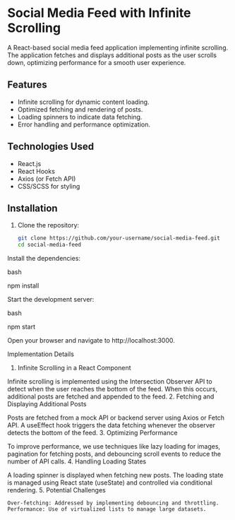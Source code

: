 # Social Media Feed with Infinite Scrolling

A React-based social media feed application implementing infinite scrolling. The application fetches and displays additional posts as the user scrolls down, optimizing performance for a smooth user experience.

## Features

- Infinite scrolling for dynamic content loading.
- Optimized fetching and rendering of posts.
- Loading spinners to indicate data fetching.
- Error handling and performance optimization.

## Technologies Used

- React.js
- React Hooks
- Axios (or Fetch API)
- CSS/SCSS for styling

## Installation

1. Clone the repository:

   ```bash
   git clone https://github.com/your-username/social-media-feed.git
   cd social-media-feed

Install the dependencies:

bash

npm install

Start the development server:

bash

npm start

Open your browser and navigate to http://localhost:3000.

Implementation Details
1. Infinite Scrolling in a React Component

Infinite scrolling is implemented using the Intersection Observer API to detect when the user reaches the bottom of the feed. When this occurs, additional posts are fetched and appended to the feed.
2. Fetching and Displaying Additional Posts

Posts are fetched from a mock API or backend server using Axios or Fetch API. A useEffect hook triggers the data fetching whenever the observer detects the bottom of the feed.
3. Optimizing Performance

To improve performance, we use techniques like lazy loading for images, pagination for fetching posts, and debouncing scroll events to reduce the number of API calls.
4. Handling Loading States

A loading spinner is displayed when fetching new posts. The loading state is managed using React state (useState) and controlled via conditional rendering.
5. Potential Challenges

    Over-fetching: Addressed by implementing debouncing and throttling.
    Performance: Use of virtualized lists to manage large datasets.
